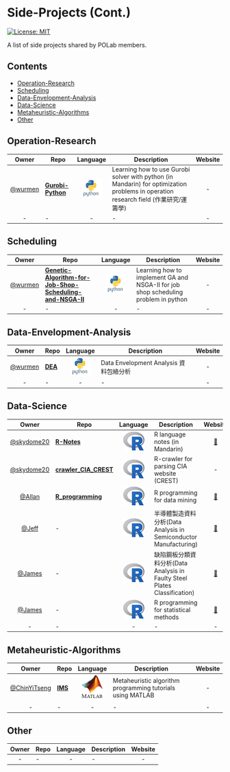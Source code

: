 # Side-Projects (Cont.)
[![License: MIT](https://img.shields.io/badge/License-MIT-blue.svg)](https://opensource.org/licenses/MIT)

A list of side projects shared by POLab members.

## Contents

- [Operation-Research](#operation-research)
- [Scheduling](#scheduling)
- [Data-Envelopment-Analysis](#data-envelopment-analysis)
- [Data-Science](#data-science)
- [Metaheuristic-Algorithms](#metaheuristic-algorithms)
- [Other](#other)


## Operation-Research
Owner | Repo | Language |Description | Website
:---: | --- | :---: | --- | :---:
[@wurmen] | [**Gurobi-Python**](https://github.com/wurmen/Gurobi-Python) | ![image](https://github.com/PO-LAB/Side-Projects/blob/master/logo/python.png) | Learning how to use Gurobi solver with python (in Mandarin) for optimization problems in operation research field (作業研究/運籌學)| -
-|-|-|-|-

## Scheduling
Owner | Repo| Language |Description | Website
:---: | --- | :---: | --- | :---:
[@wurmen] | [**Genetic-Algorithm-for-Job-Shop-Scheduling-and-NSGA-II**](https://github.com/wurmen/Genetic-Algorithm-for-Job-Shop-Scheduling-and-NSGA-II) |![image](https://github.com/PO-LAB/Side-Projects/blob/master/logo/python.png) |Learning how to implement GA and NSGA-II for job shop scheduling problem in python| -
-|-|-|-|-

## Data-Envelopment-Analysis
Owner | Repo| Language |Description | Website
:---: | --- | :---: | --- | :---:
[@wurmen] | [**DEA**](https://github.com/wurmen/DEA) |![image](https://github.com/PO-LAB/Side-Projects/blob/master/logo/python.png) |Data Envelopment Analysis 資料包絡分析 | -
-|-|-|-|-


## Data-Science
Owner | Repo| Language |Description | Website
:---: | --- | :---: | --- | :---:
[@skydome20] | [**R-Notes**](https://github.com/skydome20/R-Notes) | ![image](https://github.com/PO-LAB/Side-Projects/blob/master/logo/R.png)| R language notes (in Mandarin)| [:balloon:](http://rpubs.com/skydome20/Table)
[@skydome20] | [**crawler_CIA_CREST**](https://github.com/skydome20/crawler_CIA_CREST) | ![image](https://github.com/PO-LAB/Side-Projects/blob/master/logo/R.png) |R-crawler for parsing CIA website (CREST) | -
[@Allan] | [**R_programming**](https://github.com/allan811118/R_programming) | ![image](https://github.com/PO-LAB/Side-Projects/blob/master/logo/R.png) |R programming for data mining | [:balloon:](http://rpubs.com/allan811118/R_programming_00)
[@Jeff] | - | ![image](https://github.com/PO-LAB/Side-Projects/blob/master/logo/R.png) |半導體製造資料分析(Data Analysis in Semiconductor Manufacturing)  | [:balloon:](http://rpubs.com/jeff_datascience/Semiconductor_Manufacturing)
[@James] | - | ![image](https://github.com/PO-LAB/Side-Projects/blob/master/logo/R.png) |缺陷鋼板分類資料分析(Data Analysis in Faulty Steel Plates Classification)  | [:balloon:](http://rpubs.com/james_datacatcher/svm)
[@James] | - | ![image](https://github.com/PO-LAB/Side-Projects/blob/master/logo/R.png) |R programming for statistical methods| [:balloon:](http://rpubs.com/james_datacatcher)
-|-|-|-|-

## Metaheuristic-Algorithms
Owner | Repo| Language |Description | Website
:---: | --- | :---: | --- | :---:
[@ChinYiTseng]|[**IMS**](https://github.com/ChinYiTseng/IMS)| ![image](https://github.com/PO-LAB/Side-Projects/blob/master/logo/matlab.png) |Metaheuristic algorithm programming tutorials using MATLAB|-
-|-|-|-|-


## Other
Owner | Repo| Language |Description | Website
:---: | --- | :---: | --- | :---:
-|-|-|-|-




[@skydome20]: https://github.com/skydome20
[@wurmen]: https://github.com/wurmen










[@Allan]: https://www.linkedin.com/in/iamallanchou
[@Jeff]: https://www.linkedin.com/in/hungyuhsin/
[@James]: https://www.linkedin.com/in/iamjameswu/ 
[@ChinYiTseng]: https://www.linkedin.com/in/chin-yi-tseng-398a10120

